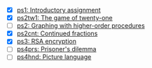 - [x] [ps1: Introductory assignment](./ps1/)
- [x] [ps2tw1: The game of twenty-one](./ps2tw1/)
- [ ] [ps2: Graphing with higher-order procedures](./ps2)
- [x] [ps2cnt: Continued fractions](./ps2cnt/)
- [x] [ps3: RSA encryption](./ps3/)
- [ ] [ps4prs: Prisoner's dilemma](./ps4prs/)
- [ ] [ps4hnd: Picture language](./ps4hnd/)
